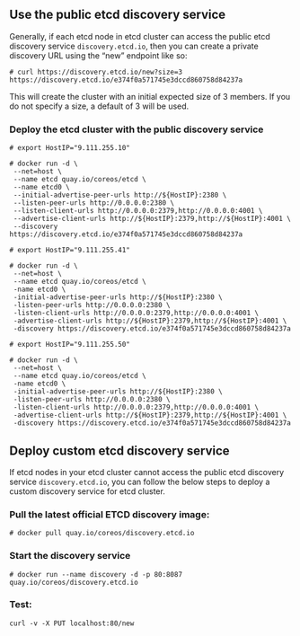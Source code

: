 ## Use the public etcd discovery service

Generally, if each etcd node in etcd cluster can access the public etcd discovery service `discovery.etcd.io`, then you can create a private discovery URL using the “new” endpoint like so:

```
# curl https://discovery.etcd.io/new?size=3
https://discovery.etcd.io/e374f0a571745e3dccd860758d84237a
```

This will create the cluster with an initial expected size of 3 members. If you do not specify a size, a default of 3 will be used.

### Deploy the etcd cluster with the public discovery service
```
# export HostIP="9.111.255.10"

# docker run -d \
 --net=host \
 --name etcd quay.io/coreos/etcd \
 --name etcd0 \
 --initial-advertise-peer-urls http://${HostIP}:2380 \
 --listen-peer-urls http://0.0.0.0:2380 \
 --listen-client-urls http://0.0.0.0:2379,http://0.0.0.0:4001 \
 --advertise-client-urls http://${HostIP}:2379,http://${HostIP}:4001 \
 --discovery https://discovery.etcd.io/e374f0a571745e3dccd860758d84237a
 
# export HostIP="9.111.255.41"

# docker run -d \
 --net=host \
 --name etcd quay.io/coreos/etcd \
 -name etcd0 \
 -initial-advertise-peer-urls http://${HostIP}:2380 \
 -listen-peer-urls http://0.0.0.0:2380 \
 -listen-client-urls http://0.0.0.0:2379,http://0.0.0.0:4001 \
 -advertise-client-urls http://${HostIP}:2379,http://${HostIP}:4001 \
 -discovery https://discovery.etcd.io/e374f0a571745e3dccd860758d84237a

# export HostIP="9.111.255.50"

# docker run -d \
 --net=host \
 --name etcd quay.io/coreos/etcd \
 -name etcd0 \
 -initial-advertise-peer-urls http://${HostIP}:2380 \
 -listen-peer-urls http://0.0.0.0:2380 \
 -listen-client-urls http://0.0.0.0:2379,http://0.0.0.0:4001 \
 -advertise-client-urls http://${HostIP}:2379,http://${HostIP}:4001 \
 -discovery https://discovery.etcd.io/e374f0a571745e3dccd860758d84237a
```

## Deploy custom etcd discovery service

If etcd nodes in your etcd cluster cannot access the public etcd discovery service `discovery.etcd.io`, you can follow the below steps to deploy a custom discovery service for etcd cluster.

### Pull the latest official ETCD discovery image:

```
# docker pull quay.io/coreos/discovery.etcd.io
```

### Start the discovery service
```
# docker run --name discovery -d -p 80:8087 quay.io/coreos/discovery.etcd.io
```

### Test:
```
curl -v -X PUT localhost:80/new
```
